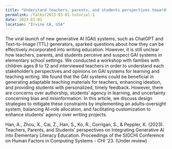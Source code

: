 ```yaml
---
title: "Understand teachers, parents, and students perspectives towards generative AI"
permalink: /talks/2013-03-01-tutorial-1
date: 2023-01-01
location: "Irvine CA, USA"
---
```


The viral launch of new generative AI (GAI) systems, such as ChatGPT and Text-to-Image (TTL) generators, sparked questions about how they can be effectively incorporated into writing education. However, it is still unclear how teachers, parents, and students perceive and suspect GAI systems in elementary school settings. We conducted a workshop with families with children ages 8 to 12 and interviewed teachers in order to understand each stakeholder’s perspectives and opinions on GAI systems for learning and teaching writing. We found that the GAI systems could be beneficial in generating adaptable teaching materials for teachers, enhancing ideation, and providing students with personalized, timely feedback. However, there are concerns over authorship, students’ agency in learning, and uncertainty concerning bias and misinformation. In this article, we discuss design strategies to mitigate these constraints by implementing an adults-oversight system, balancing AI-role allocation, and facilitating customization to enhance students’ agency over writing projects. 

Han, A., Zhou, X., Cai, Z., Han, S., Ko, R., Corrigan, S., & Peppler, K. (2023). Teachers, Parents, and Students’ perspectives on Integrating Generative AI into Elementary Literacy Education. Proceedings of the SIGCHI Conference on Human Factors in Computing Systems - CHI ’23. (Under review)
